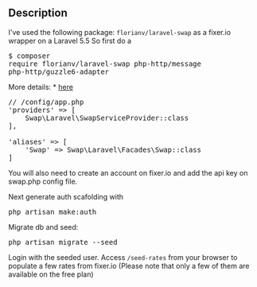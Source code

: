 ## Description

I've used the following package: <code>florianv/laravel-swap</code> as a fixer.io wrapper on a Laravel 5.5
So first do a <pre>$ composer require florianv/laravel-swap php-http/message php-http/guzzle6-adapter</pre>

More details: * <a href="https://github.com/florianv/laravel-swap" target="_blank">here</a>

<pre>// /config/app.php
'providers' => [
    Swap\Laravel\SwapServiceProvider::class
],

'aliases' => [
    'Swap' => Swap\Laravel\Facades\Swap::class
]
</pre>

You will also need to create an account on fixer.io and add the api key on swap.php config file. 

Next generate auth scafolding with <pre>php artisan make:auth</pre>
Migrate db and seed: <pre>php artisan migrate --seed</pre>

Login with the seeded user.
Access <code>/seed-rates</code> from your browser to populate a few rates from fixer.io (Please note that only a few of them are available on the free plan)
